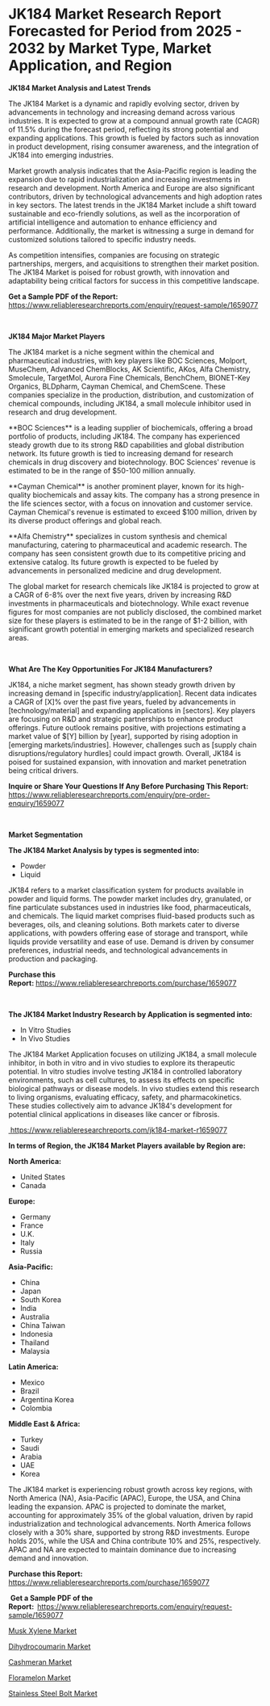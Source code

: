<p><h1>JK184 Market Research Report Forecasted for Period from 2025 -  2032 by Market Type, Market Application, and Region</h1></p><p><strong>JK184 Market Analysis and Latest Trends</strong></p>
<p><p>The JK184 Market is a dynamic and rapidly evolving sector, driven by advancements in technology and increasing demand across various industries. It is expected to grow at a compound annual growth rate (CAGR) of 11.5% during the forecast period, reflecting its strong potential and expanding applications. This growth is fueled by factors such as innovation in product development, rising consumer awareness, and the integration of JK184 into emerging industries.</p><p>Market growth analysis indicates that the Asia-Pacific region is leading the expansion due to rapid industrialization and increasing investments in research and development. North America and Europe are also significant contributors, driven by technological advancements and high adoption rates in key sectors. The latest trends in the JK184 Market include a shift toward sustainable and eco-friendly solutions, as well as the incorporation of artificial intelligence and automation to enhance efficiency and performance. Additionally, the market is witnessing a surge in demand for customized solutions tailored to specific industry needs.</p><p>As competition intensifies, companies are focusing on strategic partnerships, mergers, and acquisitions to strengthen their market position. The JK184 Market is poised for robust growth, with innovation and adaptability being critical factors for success in this competitive landscape.</p></p>
<p><strong>Get a Sample PDF of the Report:&nbsp;</strong> <a href="https://www.reliableresearchreports.com/enquiry/request-sample/1659077?utm_campaign=123&utm_medium=2&utm_source=Github&utm_content=ia&utm_term=26012025&utm_id=jk184">https://www.reliableresearchreports.com/enquiry/request-sample/1659077</a></p>
<p>&nbsp;</p>
<p><strong>JK184 Major Market Players</strong></p>
<p><p>The JK184 market is a niche segment within the chemical and pharmaceutical industries, with key players like BOC Sciences, Molport, MuseChem, Advanced ChemBlocks, AK Scientific, AKos, Alfa Chemistry, Smolecule, TargetMol, Aurora Fine Chemicals, BenchChem, BIONET-Key Organics, BLDpharm, Cayman Chemical, and ChemScene. These companies specialize in the production, distribution, and customization of chemical compounds, including JK184, a small molecule inhibitor used in research and drug development.</p><p>**BOC Sciences** is a leading supplier of biochemicals, offering a broad portfolio of products, including JK184. The company has experienced steady growth due to its strong R&D capabilities and global distribution network. Its future growth is tied to increasing demand for research chemicals in drug discovery and biotechnology. BOC Sciences' revenue is estimated to be in the range of $50-100 million annually.</p><p>**Cayman Chemical** is another prominent player, known for its high-quality biochemicals and assay kits. The company has a strong presence in the life sciences sector, with a focus on innovation and customer service. Cayman Chemical's revenue is estimated to exceed $100 million, driven by its diverse product offerings and global reach.</p><p>**Alfa Chemistry** specializes in custom synthesis and chemical manufacturing, catering to pharmaceutical and academic research. The company has seen consistent growth due to its competitive pricing and extensive catalog. Its future growth is expected to be fueled by advancements in personalized medicine and drug development.</p><p>The global market for research chemicals like JK184 is projected to grow at a CAGR of 6-8% over the next five years, driven by increasing R&D investments in pharmaceuticals and biotechnology. While exact revenue figures for most companies are not publicly disclosed, the combined market size for these players is estimated to be in the range of $1-2 billion, with significant growth potential in emerging markets and specialized research areas.</p></p>
<p>&nbsp;</p>
<p><strong>What Are The Key Opportunities For JK184 Manufacturers?</strong></p>
<p><p>JK184, a niche market segment, has shown steady growth driven by increasing demand in [specific industry/application]. Recent data indicates a CAGR of [X]% over the past five years, fueled by advancements in [technology/material] and expanding applications in [sectors]. Key players are focusing on R&D and strategic partnerships to enhance product offerings. Future outlook remains positive, with projections estimating a market value of $[Y] billion by [year], supported by rising adoption in [emerging markets/industries]. However, challenges such as [supply chain disruptions/regulatory hurdles] could impact growth. Overall, JK184 is poised for sustained expansion, with innovation and market penetration being critical drivers.</p></p>
<p><strong>Inquire or Share Your Questions If Any Before Purchasing This Report:</strong> <a href="https://www.reliableresearchreports.com/enquiry/pre-order-enquiry/1659077?utm_campaign=123&utm_medium=2&utm_source=Github&utm_content=ia&utm_term=26012025&utm_id=jk184">https://www.reliableresearchreports.com/enquiry/pre-order-enquiry/1659077</a></p>
<p>&nbsp;</p>
<p><strong>Market Segmentation</strong></p>
<p><strong>The JK184 Market Analysis by types is segmented into:</strong></p>
<p><ul><li>Powder</li><li>Liquid</li></ul></p>
<p><p>JK184 refers to a market classification system for products available in powder and liquid forms. The powder market includes dry, granulated, or fine particulate substances used in industries like food, pharmaceuticals, and chemicals. The liquid market comprises fluid-based products such as beverages, oils, and cleaning solutions. Both markets cater to diverse applications, with powders offering ease of storage and transport, while liquids provide versatility and ease of use. Demand is driven by consumer preferences, industrial needs, and technological advancements in production and packaging.</p></p>
<p><strong>Purchase this Report:&nbsp;</strong><a href="https://www.reliableresearchreports.com/purchase/1659077?utm_campaign=123&utm_medium=2&utm_source=Github&utm_content=ia&utm_term=26012025&utm_id=jk184">https://www.reliableresearchreports.com/purchase/1659077</a></p>
<p>&nbsp;</p>
<p><strong>The JK184 Market Industry Research by Application is segmented into:</strong></p>
<p><ul><li>In Vitro Studies</li><li>In Vivo Studies</li></ul></p>
<p><p>The JK184 Market Application focuses on utilizing JK184, a small molecule inhibitor, in both in vitro and in vivo studies to explore its therapeutic potential. In vitro studies involve testing JK184 in controlled laboratory environments, such as cell cultures, to assess its effects on specific biological pathways or disease models. In vivo studies extend this research to living organisms, evaluating efficacy, safety, and pharmacokinetics. These studies collectively aim to advance JK184's development for potential clinical applications in diseases like cancer or fibrosis.</p></p>
<p><a href="https://www.reliableresearchreports.com/jk184-market-r1659077?utm_campaign=123&utm_medium=2&utm_source=Github&utm_content=ia&utm_term=26012025&utm_id=jk184">&nbsp;https://www.reliableresearchreports.com/jk184-market-r1659077</a></p>
<p><strong>In terms of Region, the JK184 Market Players available by Region are:</strong></p>
<p>
    <p> <strong> North America: </strong>
        <ul>
            <li>United States</li>
            <li>Canada</li>
        </ul>
        </p> 
    <p> <strong> Europe: </strong>
        <ul>
            <li>Germany</li>
            <li>France</li>
            <li>U.K.</li>
            <li>Italy</li>
            <li>Russia</li>
        </ul>
        </p> 
    <p> <strong> Asia-Pacific: </strong>
        <ul>
            <li>China</li>
            <li>Japan</li>
            <li>South Korea</li>
            <li>India</li>
            <li>Australia</li>
            <li>China Taiwan</li>
            <li>Indonesia</li>
            <li>Thailand</li>
            <li>Malaysia</li>
        </ul>
        </p> 
    <p> <strong> Latin America: </strong>
        <ul>
            <li>Mexico</li>
            <li>Brazil</li>
            <li>Argentina Korea</li>
            <li>Colombia</li>
        </ul>
        </p> 
    <p> <strong> Middle East & Africa: </strong>
        <ul>
            <li>Turkey</li>
            <li>Saudi</li>
            <li>Arabia</li>
            <li>UAE</li>
            <li>Korea</li>
        </ul>
    </p>
    </p>
<p><p>The JK184 market is experiencing robust growth across key regions, with North America (NA), Asia-Pacific (APAC), Europe, the USA, and China leading the expansion. APAC is projected to dominate the market, accounting for approximately 35% of the global valuation, driven by rapid industrialization and technological advancements. North America follows closely with a 30% share, supported by strong R&D investments. Europe holds 20%, while the USA and China contribute 10% and 25%, respectively. APAC and NA are expected to maintain dominance due to increasing demand and innovation.</p></p>
<p><strong>Purchase this Report: </strong><a href="https://www.reliableresearchreports.com/purchase/1659077?utm_campaign=123&utm_medium=2&utm_source=Github&utm_content=ia&utm_term=26012025&utm_id=jk184">https://www.reliableresearchreports.com/purchase/1659077</a></p>
<p>&nbsp;<strong>Get a Sample PDF of the Report:&nbsp;&nbsp;</strong><a href="https://www.reliableresearchreports.com/enquiry/request-sample/1659077?utm_campaign=123&utm_medium=2&utm_source=Github&utm_content=ia&utm_term=26012025&utm_id=jk184">https://www.reliableresearchreports.com/enquiry/request-sample/1659077</a></p>
<p><strong></strong></p>
<p><p><a href="https://github.com/jawelling7979/Market-Research-Report-List-1/blob/main/musk-xylene-market.md?utm_campaign=123&utm_medium=2&utm_source=Github&utm_content=ia&utm_term=26012025&utm_id=jk184">Musk Xylene Market</a></p><p><a href="https://github.com/risingtrista99259/Market-Research-Report-List-1/blob/main/dihydrocoumarin-market.md?utm_campaign=123&utm_medium=2&utm_source=Github&utm_content=ia&utm_term=26012025&utm_id=jk184">Dihydrocoumarin Market</a></p><p><a href="https://github.com/hartsockdonnette82/Market-Research-Report-List-1/blob/main/cashmeran-market.md?utm_campaign=123&utm_medium=2&utm_source=Github&utm_content=ia&utm_term=26012025&utm_id=jk184">Cashmeran Market</a></p><p><a href="https://github.com/birnbaumbulah0/Market-Research-Report-List-1/blob/main/floramelon-market.md?utm_campaign=123&utm_medium=2&utm_source=Github&utm_content=ia&utm_term=26012025&utm_id=jk184">Floramelon Market</a></p><p><a href="https://github.com/dmitriyvo6rog/Market-Research-Report-List-1/blob/main/stainless-steel-bolt-market.md?utm_campaign=123&utm_medium=2&utm_source=Github&utm_content=ia&utm_term=26012025&utm_id=jk184">Stainless Steel Bolt Market</a></p></p>